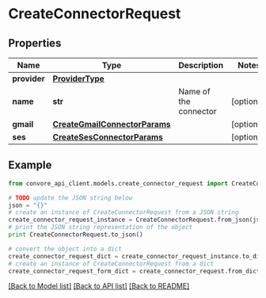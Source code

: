 # CreateConnectorRequest


## Properties

Name | Type | Description | Notes
------------ | ------------- | ------------- | -------------
**provider** | [**ProviderType**](ProviderType.md) |  | 
**name** | **str** | Name of the connector | [optional] 
**gmail** | [**CreateGmailConnectorParams**](CreateGmailConnectorParams.md) |  | [optional] 
**ses** | [**CreateSesConnectorParams**](CreateSesConnectorParams.md) |  | [optional] 

## Example

```python
from convore_api_client.models.create_connector_request import CreateConnectorRequest

# TODO update the JSON string below
json = "{}"
# create an instance of CreateConnectorRequest from a JSON string
create_connector_request_instance = CreateConnectorRequest.from_json(json)
# print the JSON string representation of the object
print CreateConnectorRequest.to_json()

# convert the object into a dict
create_connector_request_dict = create_connector_request_instance.to_dict()
# create an instance of CreateConnectorRequest from a dict
create_connector_request_form_dict = create_connector_request.from_dict(create_connector_request_dict)
```
[[Back to Model list]](../README.md#documentation-for-models) [[Back to API list]](../README.md#documentation-for-api-endpoints) [[Back to README]](../README.md)


